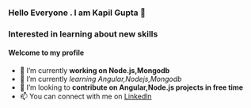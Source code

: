 ### Hello Everyone . I am Kapil Gupta 👋
### Interested in learning about new skills

#### Welcome to my profile

- 🔭 I’m currently **working on Node.js,Mongodb**
- 🌱 I’m currently *learning Angular,Nodejs,Mongodb*
- 👯 I’m looking to **contribute on Angular,Node.js projects in free time**
- 📫 You can connect with me on [Linkedln](https://www.linkedin.com/in/kapil-gupta-42947316b/)



<!--
**kapilG0/kapilG0** is a ✨ _special_ ✨ repository because its `README.md` (this file) appears on your GitHub profile.

Here are some ideas to get you started:

- 🔭 I’m currently working on Node.js,Mongodb
- 🌱 I’m currently learning Angular,Nodejs,Mongodb
- 👯 I’m looking to collaborate on Angular,Node.js projects
- 🤔 I’m looking for help with ...
- 💬 Ask me about ...
- 📫 How to reach me: ...
- 😄 Pronouns: ...
- ⚡ Fun fact: ...
-->

